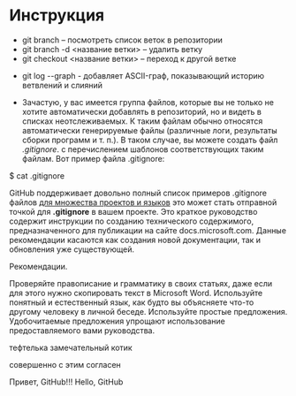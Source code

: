 # Инструкция

- git branch – посмотреть список веток в репозитории
- git branch -d <название ветки> – удалить ветку
- git checkout <название ветки> – переход к другой ветке

 + git log --graph - добавляет ASCII-граф, показывающий историю ветвлений и слияний

 + Зачастую, у вас имеется группа файлов, которые вы не только не хотите автоматически добавлять в репозиторий, но и видеть в списках неотслеживаемых. К таким файлам обычно относятся автоматически генерируемые файлы (различные логи, результаты сборки программ и т. п.). В таком случае, вы можете создать файл *.gitignore*. с перечислением шаблонов соответствующих таким файлам. Вот пример файла .gitignore: 
 
 $ cat .gitignore

 GitHub поддерживает довольно полный список примеров .gitignore файлов  [для множества проектов и языков](https://github.com/github/gitignore) это может стать отправной точкой для **.gitignore** в вашем проекте.
 Это краткое руководство содержит инструкции по созданию технического содержимого, предназначенного для публикации на сайте docs.microsoft.com. Данные рекомендации касаются как создания новой документации, так и обновления уже существующей.

Рекомендации.

Проверяйте правописание и грамматику в своих статьях, даже если для этого нужно скопировать текст в Microsoft Word.
Используйте понятный и естественный язык, как будто вы объясняете что-то другому человеку в личной беседе.
Используйте простые предложения. Удобочитаемые предложения упрощают использование предоставляемого вами руководства.


тефтелька замечательный котик

совершенно с этим согласен

Привет, GitHub!!!
Hello, GitHub
